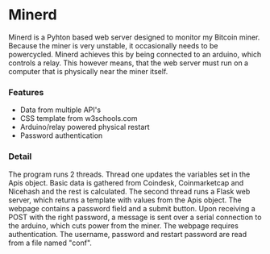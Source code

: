 # Minerd
Minerd is a Pyhton based web server designed to monitor my Bitcoin miner. Because the miner is very unstable, it occasionally needs to be powercycled. Minerd achieves this by being connected to an arduino, which controls a relay. This however means, that the web server must run on a computer that is physically near the miner itself.
### Features
-   Data from multiple API's
-   CSS template from w3schools.com
-   Arduino/relay powered physical restart
-   Password authentication

### Detail
The program runs 2 threads. Thread one updates the variables set in the Apis object. Basic data is gathered from Coindesk, Coinmarketcap and Nicehash and the rest is calculated. The second thread runs a Flask web server, which returns a template with values from the Apis object. The webpage contains a password field and a submit button. Upon receiving a POST with the right password, a message is sent over a serial connection to the arduino, which cuts power from the miner. The webpage requires authentication. The username, password and restart password are read from a file named "conf". 